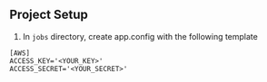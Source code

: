 

## Project Setup
1. In `jobs` directory, create app.config with the following template
```
[AWS]
ACCESS_KEY='<YOUR_KEY>'
ACCESS_SECRET='<YOUR_SECRET>'
```